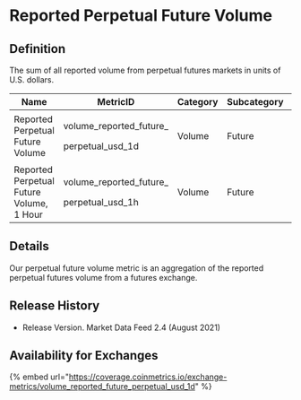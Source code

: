 # Reported Perpetual Future Volume

## Definition

The sum of all reported volume from perpetual futures markets in units of U.S. dollars.[\
](https://docs.coinmetrics.io/asset-metrics/volume/volume\_reported\_future\_coin\_margined\_usd\_1d)

| Name                                     | MetricID                                              | Category | Subcategory | Type | Unit | Interval |
| ---------------------------------------- | ----------------------------------------------------- | -------- | ----------- | ---- | ---- | -------- |
| Reported Perpetual Future Volume         | <p>volume_reported_future_</p><p>perpetual_usd_1d</p> | Volume   | Future      | Sum  | USD  | 1d       |
| Reported Perpetual Future Volume, 1 Hour | <p>volume_reported_future_</p><p>perpetual_usd_1h</p> | Volume   | Future      | Sum  | USD  | 1h       |

## Details

Our perpetual future volume metric is an aggregation of the reported perpetual futures volume from a futures exchange. &#x20;

## Release History

* Release Version. Market Data Feed 2.4 (August 2021)&#x20;

## Availability for Exchanges

{% embed url="https://coverage.coinmetrics.io/exchange-metrics/volume_reported_future_perpetual_usd_1d" %}
